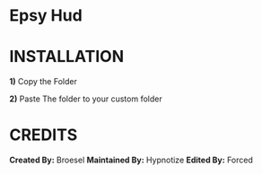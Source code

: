 # Epsy Hud

<a>INSTALLATION</a>
====

**1)** Copy the Folder

**2)** Paste The folder to your custom folder

<a>CREDITS</a>
====
**Created By:** Broesel
**Maintained By:** Hypnotize
**Edited By:** Forced
